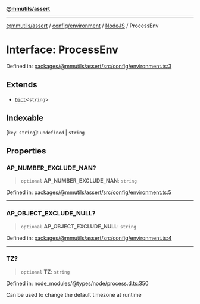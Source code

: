 [**@mmutils/assert**](../../../../../README.md)

***

[@mmutils/assert](../../../../../modules.md) / [config/environment](../../../README.md) / [NodeJS](../README.md) / ProcessEnv

# Interface: ProcessEnv

Defined in: [packages/@mmutils/assert/src/config/environment.ts:3](https://github.com/mastermind-0xff/-mm-monorepo/blob/3e4b2477717eab2e4a04b9b069db2113414b3f32/packages/@mmutils/assert/src/config/environment.ts#L3)

## Extends

- [`Dict`](Dict.md)\<`string`\>

## Indexable

\[`key`: `string`\]: `undefined` \| `string`

## Properties

### AP\_NUMBER\_EXCLUDE\_NAN?

> `optional` **AP\_NUMBER\_EXCLUDE\_NAN**: `string`

Defined in: [packages/@mmutils/assert/src/config/environment.ts:5](https://github.com/mastermind-0xff/-mm-monorepo/blob/3e4b2477717eab2e4a04b9b069db2113414b3f32/packages/@mmutils/assert/src/config/environment.ts#L5)

***

### AP\_OBJECT\_EXCLUDE\_NULL?

> `optional` **AP\_OBJECT\_EXCLUDE\_NULL**: `string`

Defined in: [packages/@mmutils/assert/src/config/environment.ts:4](https://github.com/mastermind-0xff/-mm-monorepo/blob/3e4b2477717eab2e4a04b9b069db2113414b3f32/packages/@mmutils/assert/src/config/environment.ts#L4)

***

### TZ?

> `optional` **TZ**: `string`

Defined in: node\_modules/@types/node/process.d.ts:350

Can be used to change the default timezone at runtime
